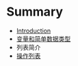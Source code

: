 # Summary

* [Introduction](README.md)
* [变量和简单数据类型](bian-liang-he-jian-dan-shu-ju-lei-xing.md)
* 列表简介
* [操作列表](cao-zuo-lie-biao.md)


